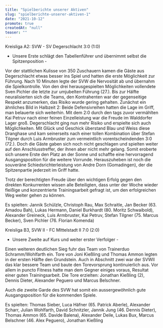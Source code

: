 ```yaml
---
title: "Spielberichte unserer Aktiven"
slug: "spielberichte-unserer-aktiven-1"
date: "2021-10-12"
promote: true
createdAt: "null"
teaser: ""
---
```

Kreisliga A2: SVW - SV Degerschlacht 3:0 (1:0)


- Unsere Erste schlägt den Tabellenführer und übernimmt selbst die Spitzenposition -


Vor der stattlichen Kulisse von 350 Zuschauern kamen die Gäste aus Degerschlacht etwas besser ins Spiel und hatten die erste Möglichkeit zur Führung. Nach 10 Minuten legte der SVW die Nervosität ab und übernahm die Spielkontrolle. Von den drei herausgespielten Möglichkeiten vollendete Sven Pichler die letzte zur umjubelten Führung (27.). Bis zur Hälfte neuralisierten sich die Teams, den Kontrahenten war der gegenseitige Respekt anzumerken, das Risiko wurde gering gehalten. Zunächst ein ähnliches Bild in Halbzeit 2: Beide Defensivreihen hatten die Lage im Griff, man belauerte sich weiterhin. Mit dem 2:0 durch den tags zuvor vermählten Kai Petruv nach einer feinen Einzelleistung war die Freude im Walddorfer Lager groß. Degerschlacht ging nun mehr Risiko und erspielte sich auch Möglichkeiten. Mit Glück und Geschick überstand Blau und Weiss diese Dranghase und kam seinerseits nach einer tollen Kombination über Stefan Tilgner durch Luis Armbruster zum vermeintlich vorentscheindenden 3:0 (72.). Doch die Gäste gaben sich noch nicht geschlagen und spielten weiter auf den Anschlusstreffer, der ihnen aber nicht mehr gelang. Somit eroberte sich unsere Erste den Platz an der Sonne und schaffte eine hervorragend Ausgangsposition für die weitere Vorrunde. Herauszuheben ist noch die souveräne Schiedsrichterleistung von Andre Dorn (Gomadingen), der die Spitzenpartie jederzeit im Griff hatte.


Trotz der berechtigten Freude über den wichtigen Erfolg gegen den direkten Konkurrenten wissen alle Beteiligten, dass unter der Woche wieder fleißige und konzentrierte Trainingsarbeit gefragt ist, um den erfolgreichen Weg weiter gehen zu können.


Es spielten: Jannik Schülzle, Christoph Rau, Max Schraitle, Jan Becker (63. Amadou Bah), Lukas Hermann, Daniel Burkhardt (80. Moritz Schwaibold), Alexander Greineck, Luis Armbruster, Kai Petruv, Stefan Tilgner (75. Marcus Becker), Sven Pichler (76. Florian Komenda)



Kreisliga B3, SVW II - FC MIttelstadt II 7:0 (2:0)


- Unsere Zweite auf Kurs und weiter erster Verfolger -


Einen weiteren deutlichen Sieg fuhr das Team von Trainerduo Schramm/Wohlfarth ein. Tore von Joni Kießling und Thomas Ammon legten in der ersten Hälfte den Grundstein. Auch in Abschnitt zwei war der SVWII das klar bessere Team und baute den Torevorsprung kontinuierlich aus. Vor allem in puncto Fitness hatte man dem Gegner einiges voraus, Resultat einer guten Trainingsarbeit. Die Tore erzielten: Jonathan Kießling (2), Dennis Dieter, Alexander Peguero und Marcus Belschner.


Auch die zweite Garde des SVW hat somit ein aussergewöhnlich gute Ausgangsposition für die kommenden Spiele.


Es spielten: Thomas Sieber, Luca Häfner (65. Patrick Aberle), Alexander Scharr, Julian Wohlfarth, David Schnitzler, Jannik Jung (46. Dennis Dieter), Thomas Ammon (65. Davide Balena), Alexander Deile, Lukas Bux, Marcus Belschner (46. Alex Peguero), Jonathan Kießling




